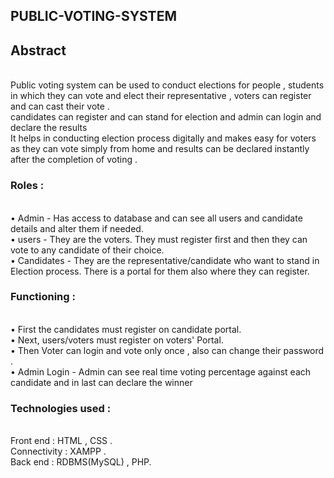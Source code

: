 <h2>PUBLIC-VOTING-SYSTEM</h2>
<h2>Abstract</h2><br>
Public voting system can be used to conduct elections for people , students in which they
can vote and elect their representative , voters can register and can cast their vote . <br>
candidates can register and can stand for election and admin can login and declare the
results<br>
It helps in conducting election process digitally and makes easy for voters as they can vote
simply from home and results can be declared instantly after the completion of voting .<br>

<h3>Roles :</h3><br>
  • Admin - Has access to database and can see all users and candidate details and alter
    them if needed.<br>
  • users - They are the voters. They must register first and then they can vote to any
    candidate of their choice.<br>
  • Candidates - They are the representative/candidate who want to stand in Election
    process. There is a portal for them also where they can register.<br>
<h3>Functioning :</h3><br>
  • First the candidates must register on candidate portal.<br>
  • Next, users/voters must register on voters' Portal.<br>
  • Then Voter can login and vote only once , also can change their password .<br>
  • Admin Login - Admin can see real time voting percentage against each candidate and
    in last can declare the winner<br>
<h3>Technologies used :</h3><br>
  Front end : HTML , CSS .<br>
  Connectivity : XAMPP .<br>
  Back end : RDBMS(MySQL) , PHP.<br>
